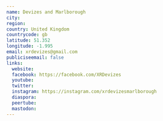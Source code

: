 ```yaml
---
name: Devizes and Marlborough
city:
region:
country: United Kingdom
countrycode: gb
latitude: 51.352
longitude: -1.995
email: xrdevizes@gmail.com
publiciseemail: false
links:
  website:
  facebook: https://facebook.com/XRDevizes
  youtube:
  twitter:
  instagram: https://instagram.com/xrdevizesmarlborough
  diaspora:
  peertube:
  mastodon:
---
```


